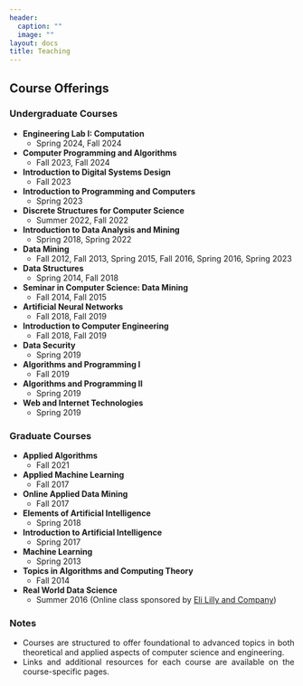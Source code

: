 ```yaml
---
header:
  caption: ""
  image: ""
layout: docs
title: Teaching
---
```


<style>
body {
  text-align: justify;
}
</style>

## Course Offerings

### Undergraduate Courses

- **Engineering Lab I: Computation**
  - Spring 2024, Fall 2024
- **Computer Programming and Algorithms**
  - Fall 2023, Fall 2024
- **Introduction to Digital Systems Design**
  - Fall 2023
- **Introduction to Programming and Computers**
  - Spring 2023
- **Discrete Structures for Computer Science**
  - Summer 2022, Fall 2022
- **Introduction to Data Analysis and Mining**
  - Spring 2018, Spring 2022
- **Data Mining**
  - Fall 2012, Fall 2013, Spring 2015, Fall 2016, Spring 2016, Spring 2023
- **Data Structures**
  - Spring 2014, Fall 2018
- **Seminar in Computer Science: Data Mining**
  - Fall 2014, Fall 2015
- **Artificial Neural Networks**
  - Fall 2018, Fall 2019
- **Introduction to Computer Engineering**
  - Fall 2018, Fall 2019
- **Data Security**
  - Spring 2019
- **Algorithms and Programming I**
  - Fall 2019
- **Algorithms and Programming II**
  - Spring 2019
- **Web and Internet Technologies**
  - Spring 2019

### Graduate Courses

- **Applied Algorithms**
  - Fall 2021
- **Applied Machine Learning**
  - Fall 2017
- **Online Applied Data Mining**
  - Fall 2017
- **Elements of Artificial Intelligence**
  - Spring 2018
- **Introduction to Artificial Intelligence**
  - Spring 2017
- **Machine Learning**
  - Spring 2013
- **Topics in Algorithms and Computing Theory**
  - Fall 2014
- **Real World Data Science**
  - Summer 2016 (Online class sponsored by [Eli Lilly and Company](https://www.lilly.com/))

### Notes

- Courses are structured to offer foundational to advanced topics in both theoretical and applied aspects of computer science and engineering.
- Links and additional resources for each course are available on the course-specific pages.

